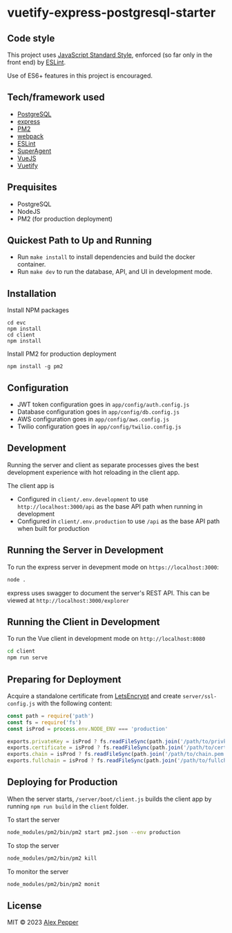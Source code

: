 # vuetify-express-postgresql-starter

## Code style
This project uses [JavaScript Standard Style](https://github.com/standard/standard), enforced (so far only in the front end) by [ESLint](https://eslint.org/).

Use of ES6+ features in this project is encouraged.

## Tech/framework used

- [PostgreSQL](https://www.postgresql.org/)
- [express](https://express.io/)
- [PM2](http://pm2.keymetrics.io/)
- [webpack](https://webpack.js.org/)
- [ESLint](https://eslint.org/)
- [SuperAgent](https://visionmedia.github.io/superagent/)
- [VueJS](https://vuejs.org/)
- [Vuetify](https://vuetifyjs.com/en/)

## Prequisites
* PostgreSQL
* NodeJS
* PM2 (for production deployment)

## Quickest Path to Up and Running
* Run `make install` to install dependencies and build the docker container.
* Run `make dev` to run the database, API, and UI in development mode.

## Installation

Install NPM packages
```shell script
cd evc
npm install
cd client
npm install
```

Install PM2 for production deployment
```shell script
npm install -g pm2
```

## Configuration

* JWT token configuration goes in `app/config/auth.config.js` 
* Database configuration goes in `app/config/db.config.js` 
* AWS configuration goes in `app/config/aws.config.js` 
* Twilio configuration goes in `app/config/twilio.config.js`

## Development
Running the server and client as separate processes gives the best development experience with hot reloading in the client app.

The client app is
* Configured in `client/.env.development` to use `http://localhost:3000/api` as the base API path when running in development
* Configured in `client/.env.production` to use `/api` as the base API path when built for production

## Running the Server in Development
To run the express server in devepment mode on `https://localhost:3000`:
```bash
node .
```
express uses swagger to document the server's REST API. This can be viewed at `http://localhost:3000/explorer`

## Running the Client in Development
To run the Vue client in development mode on `http://localhost:8080`
```bash
cd client
npm run serve
```

## Preparing for Deployment
Acquire a standalone certificate from [LetsEncrypt](https://letsencrypt.org/) and create `server/ssl-config.js` with the following content:

```javascript
const path = require('path')
const fs = require('fs')
const isProd = process.env.NODE_ENV === 'production'

exports.privateKey = isProd ? fs.readFileSync(path.join('/path/to/privkey.pem')).toString() : ''
exports.certificate = isProd ? fs.readFileSync(path.join('/path/to/cert.pem')).toString() : ''
exports.chain = isProd ? fs.readFileSync(path.join('/path/to/chain.pem')).toString() : ''
exports.fullchain = isProd ? fs.readFileSync(path.join('/path/to/fullchain.pem')).toString() : ''
```

## Deploying for Production

When the server starts, `/server/boot/client.js` builds the client app by running `npm run build`  in the `client` folder.


To start the server
```bash
node_modules/pm2/bin/pm2 start pm2.json --env production
```

To stop the server
```bash
node_modules/pm2/bin/pm2 kill
```

To monitor the server
```bash
node_modules/pm2/bin/pm2 monit
```

## License
MIT © 2023 [Alex Pepper](https://alexpepper.us)
